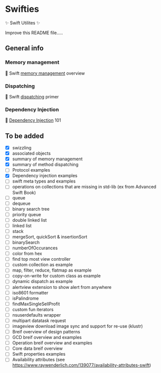 # Swifties
:sparkles: Swift Utilites :sparkles:

Improve this README file.....

## General info

### Memory management
:camel: Swift [memory management](MemoryManagement.md) overview

### Dispatching
:camel: Swift [dispatching](Dispatching.md) primer

### Dependency Injection
:camel: [Dependency Injection](DependencyInjection.md) 101

## To be added 
- [x] swizzling 
- [x] associated objects
- [x] summary of memory management
- [x] summary of method dispatching
- [ ] Protocol examples
- [x] Dependency injection examples
- [ ] swift meta types and examples
- [ ] operations on collections that are missing in std-lib (ex from Advanced Swift Book)
- [ ] queue
- [ ] dequeue
- [ ] binary search tree
- [ ] priority queue
- [ ] double linked list
- [ ] linked list
- [ ] stack
- [ ] mergeSort, quickSort & insertionSort 
- [ ] binarySearch
- [ ] numberOfOccurances
- [ ] color from hex
- [ ] find top most view controller
- [ ] custom collection as example
- [ ] map, filter, reduce, flatmap as example
- [ ] copy-on-write for custom class as example
- [ ] dynamic dispatch as example
- [ ] alertview extension to show alert from anywhere
- [ ] iso8601 formatter
- [ ] isPalindrome
- [ ] findMaxSingleSellProfit
- [ ] custom fun iterators
- [ ] nsuserdefaults wrapper
- [ ] multipart datatask request 
- [ ] imageview download image sync and support for re-use (klustr)
- [ ] Breif overview of design patterns
- [ ] GCD breif  overview and examples
- [ ] Operation breif  overview and examples
- [ ] Core data breif overview
- [ ] Swift properties examples
- [ ] Availability attributes (see https://www.raywenderlich.com/139077/availability-attributes-swift)
